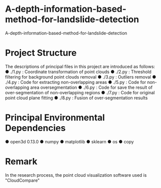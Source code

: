 # A-depth-information-based-method-for-landslide-detection
A-depth-information-based-method-for-landslide-detection
# Project Structure
The descriptions of principal files in this project are introduced as follows:
 ● ./1.py : Coordinate transformation of point clouds
 ● ./2.py : Threshold filtering for background point clouds removal
 ● ./3.py : Outliers removal
 ● ./4.py : Code for extracting non-overlapping areas
 ● ./5.py : Code for non-overlapping area oversegmentation
 ● ./6.py : Code for save the result of over-segmentation of non-overlapping regions
 ● ./7.py : Code for original point cloud plane fitting
 ● ./8.py : Fusion of over-segmentation results
# Principal Environmental Dependencies
 ● open3d 0.13.0
 ● numpy
 ● matplotlib
 ● sklearn
 ● os
 ● copy
# Remark
In the research process, the point cloud visualization software used is "CloudCompare"
